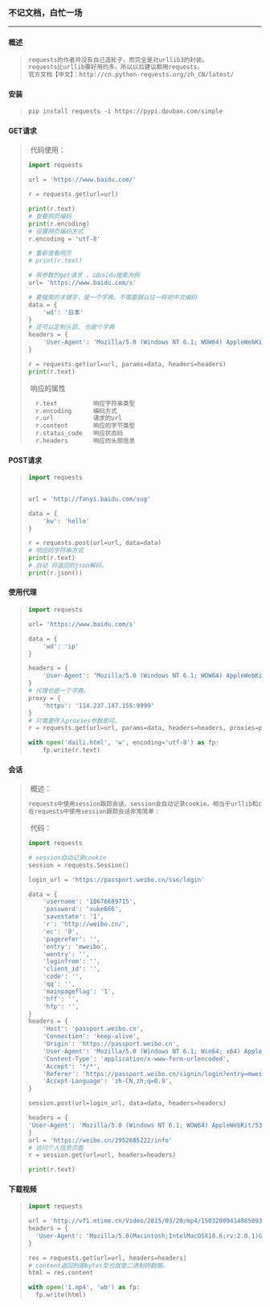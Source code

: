 ### 不记文档，白忙一场

------

#### 概述

> ```python
> requests的作者并没有自己造轮子，而完全是对urllib3的封装。
> requests比urllib要好用的多，所以以后建议都用requests。
> 官方文档【中文】：http://cn.python-requests.org/zh_CN/latest/
> ```

#### 安装

> ```python
> pip install requests -i https://pypi.douban.com/simple
> ```

#### GET请求

> ​	代码使用：
>
> ```python
> import requests
> 
> url = 'https://www.baidu.com/'
> 
> r = requests.get(url=url)
> 
> print(r.text)
> # 查看网页编码
> print(r.encoding)
> # 设置网页编码方式
> r.encoding = 'utf-8'
> 
> # 重新查看网页
> # print(r.text)
> 
> # 带参数的get请求 ，以baidu搜索为例
> url= 'https://www.baidu.com/s'
> 
> # 要搜索的关键字，是一个字典。不需要跟以往一样把中文编码
> data = {
>     'wd': '日本'
> }
> # 还可以定制头部, 也是个字典
> headers = {
>     'User-Agent': 'Mozilla/5.0 (Windows NT 6.1; WOW64) AppleWebKit/537.36 (KHTML, like Gecko) Chrome/59.0.3071.104 Safari/537.36'
> }
> 
> r = requests.get(url=url, params=data, headers=headers)
> print(r.text)
> ```
>
> ​	响应的属性
>
> ```python
>   r.text       	响应字符串类型
>   r.encoding   	编码方式   
>   r.url        	请求的url 
>   r.content    	响应的字节类型
>   r.status_code	响应状态码  
>   r.headers    	响应的头部信息
> ```

#### POST请求

> ```python
> import requests
> 
> 
> url = 'http://fanyi.baidu.com/sug'
> 
> data = {
>     'kw': 'hello'
> }
> 
> r = requests.post(url=url, data=data)
> # 响应的字符串方式
> print(r.text)
> # 自动 将返回的json解码。
> print(r.json())
> ```

#### 使用代理

> ```python
> import requests
> 
> url= 'https://www.baidu.com/s'
> 
> data = {
>     'wd': 'ip'
> }
> 
> headers = {
>     'User-Agent': 'Mozilla/5.0 (Windows NT 6.1; WOW64) AppleWebKit/537.36 (KHTML, like Gecko) Chrome/59.0.3071.104 Safari/537.36'
> }
> # 代理也是一个字典。
> proxy = {
>     'https': '114.237.147.155:9999'
> }
> # 只需要传入proxies参数即可。
> r = requests.get(url=url, params=data, headers=headers, proxies=proxy)
> 
> with open('daili.html', 'w', encoding='utf-8') as fp:
>     fp.write(r.text)
> ```

#### 会话

> ​	概述：
>
> ```python
> requests中使用session跟踪会话，session会自动记录cookie，相当于urllib和cookiejar结合。
> 在requests中使用session跟踪会话非常简单：
> ```
>
> ​	代码：
>
> ```python
> import requests
> 
> # session自动记录cookie
> session = requests.Session()
> 
> login_url = 'https://passport.weibo.cn/sso/login'
> 
> data = {
>     'username': '18676689715',
>     'password': 'xuke666',
>     'savestate': '1',
>     'r': 'http://weibo.cn/',
>     'ec': '0',
>     'pagerefer': '',
>     'entry': 'mweibo',
>     'wentry': '',
>     'loginfrom': '',
>     'client_id': '',
>     'code': '',
>     'qq': '',
>     'mainpageflag': '1',
>     'hff': '',
>     'hfp': '',
> }
> headers = {
>     'Host': 'passport.weibo.cn',
>     'Connection': 'keep-alive',
>     'Origin': 'https://passport.weibo.cn',
>     'User-Agent': 'Mozilla/5.0 (Windows NT 6.1; Win64; x64) AppleWebKit/537.36 (KHTML, like Gecko) Chrome/63.0.3239.108 Safari/537.36',
>     'Content-Type': 'application/x-www-form-urlencoded',
>     'Accept': '*/*',
>     'Referer': 'https://passport.weibo.cn/signin/login?entry=mweibo&r=http%3A%2F%2Fweibo.cn%2F&backTitle=%CE%A2%B2%A9&vt=',
>     'Accept-Language': 'zh-CN,zh;q=0.9',
> }
> 
> session.post(url=login_url, data=data, headers=headers)
> 
> headers = {
> 'User-Agent': 'Mozilla/5.0 (Windows NT 6.1; WOW64) AppleWebKit/537.36 (KHTML, like Gecko) Chrome/55.0.2883.87 Safari/537.36',
> }
> url = 'https://weibo.cn/2952685222/info'
> # 访问个人信息页面
> r = session.get(url=url, headers=headers)
> 
> print(r.text)
> ```

#### 下载视频

> ```python
> import requests
> 
> url = 'http://vf1.mtime.cn/Video/2015/03/20/mp4/150320094140850937_480.mp4'
> headers = {
> 	'User-Agent': 'Mozilla/5.0(Macintosh;IntelMacOSX10.6;rv:2.0.1)Gecko/20100101Firefox/4.0.1'
> }
> 
> res = requests.get(url=url, headers=headers)
> # content返回的是bytes型也就是二进制的数据。
> html = res.content
> 
> with open('1.mp4', 'wb') as fp:
> 	fp.write(html)
> ```
>
> 